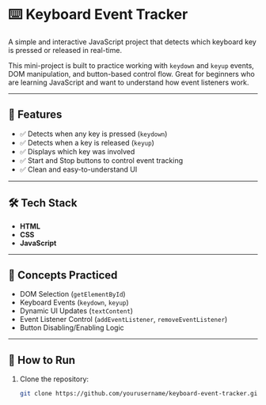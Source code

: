 # ⌨️ Keyboard Event Tracker

A simple and interactive JavaScript project that detects which keyboard key is pressed or released in real-time.

This mini-project is built to practice working with `keydown` and `keyup` events, DOM manipulation, and button-based control flow. Great for beginners who are learning JavaScript and want to understand how event listeners work.

---

## 🚀 Features

- ✅ Detects when any key is pressed (`keydown`)
- ✅ Detects when a key is released (`keyup`)
- ✅ Displays which key was involved
- ✅ Start and Stop buttons to control event tracking
- ✅ Clean and easy-to-understand UI

---

## 🛠️ Tech Stack

- **HTML**
- **CSS**
- **JavaScript**

---

## 🧠 Concepts Practiced

- DOM Selection (`getElementById`)
- Keyboard Events (`keydown`, `keyup`)
- Dynamic UI Updates (`textContent`)
- Event Listener Control (`addEventListener`, `removeEventListener`)
- Button Disabling/Enabling Logic

---

## 📂 How to Run

1. Clone the repository:
   ```bash
   git clone https://github.com/yourusername/keyboard-event-tracker.git
